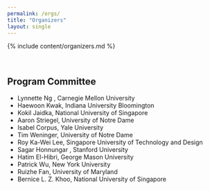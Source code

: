 ```yaml
---
permalink: /orgs/
title: "Organizers"
layout: single
---
```


{% include content/organizers.md %}

<br/>

<!-- <div align="left"> -->

## Program Committee

- Lynnette Ng ,   Carnegie Mellon University
- Haewoon Kwak,   Indiana University Bloomington
- Kokil Jaidka,   National University of Singapore
- Aaron Striegel,   University of Notre Dame
- Isabel Corpus,   Yale University
- Tim Weninger,   University of Notre Dame
- Roy Ka-Wei Lee,   Singapore University of Technology and Design
- Sagar Honnungar ,   Stanford University
- Hatim El-Hibri,   George Mason University
- Patrick Wu,   New York University
- Ruizhe Fan,   University of Maryland
- Bernice L. Z. Khoo,   National University of Singapore

<!-- </div> -->